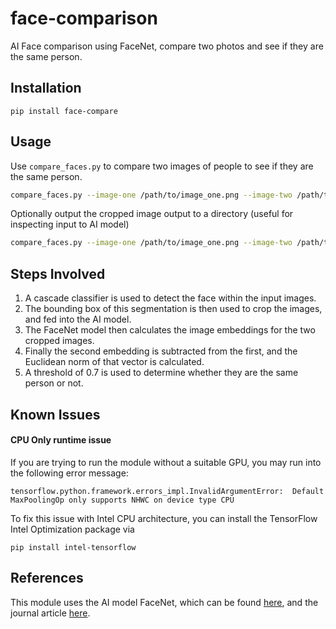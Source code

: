 # face-comparison
AI Face comparison using FaceNet, compare two photos and see if they are the same person.

## Installation
```
pip install face-compare
```

## Usage
Use `compare_faces.py` to compare two images of people to see if they are the same person.
```bash
compare_faces.py --image-one /path/to/image_one.png --image-two /path/to/image_two.png
```

Optionally output the cropped image output to a directory (useful for inspecting input to AI model)
```bash
compare_faces.py --image-one /path/to/image_one.png --image-two /path/to/image_two.png -s /path/to/outputs/
```

## Steps Involved
1. A cascade classifier is used to detect the face within the input images.
2. The bounding box of this segmentation is then used to crop the images, and fed into the AI model.
3. The FaceNet model then calculates the image embeddings for the two cropped images.
4. Finally the second embedding is subtracted from the first, and the Euclidean norm of that vector is calculated.
5. A threshold of 0.7 is used to determine whether they are the same person or not.

## Known Issues

#### CPU Only runtime issue
If you are trying to run the module without a suitable GPU, you may run into the following error message:
```
tensorflow.python.framework.errors_impl.InvalidArgumentError:  Default MaxPoolingOp only supports NHWC on device type CPU
```
To fix this issue with Intel CPU architecture, you can install the TensorFlow Intel Optimization package via
```
pip install intel-tensorflow
```

## References
This module uses the AI model FaceNet, which can be found [here](https://github.com/davidsandberg/facenet), and the journal article [here](https://arxiv.org/abs/1503.03832).
